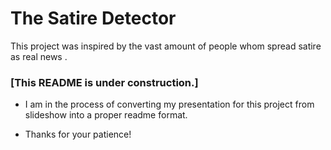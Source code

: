 # The Satire Detector

This project was inspired by the vast amount of people whom spread satire as real news .


### [This README is under construction.]


* I am in the process of converting my presentation for this project from slideshow into a proper readme format.

* Thanks for your patience!
